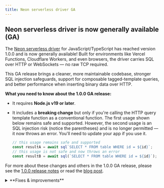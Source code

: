 ```yaml
---
title: Neon serverless driver GA 
---
```


## Neon serverless driver is now generally available (GA)

The [Neon serverless driver](https://github.com/neondatabase/serverless) for JavaScript/TypeScript has reached version 1.0.0 and is now generally available! Built for environments like Vercel Functions, Cloudflare Workers, and even browsers, the driver carries SQL over HTTP or WebSockets — no raw TCP required.

This GA release brings a cleaner, more maintainable codebase, stronger SQL injection safeguards, support for composable tagged-template queries, and better performance when inserting binary data over HTTP.

**What you need to know about the 1.0.0 GA release:**

- It requires **Node.js v19 or later**.
- It includes a **breaking change** but only if you're calling the HTTP query template function as a conventional function. The first usage shown below remains safe and supported. However, the second usage is an SQL injection risk (notice the parentheses) and is no longer permitted — it now throws an error. You'll need to update your app if you use it. 

    ```javascript
    // this usage remains safe and supported
    const resultA = await sql`SELECT * FROM table WHERE id = ${id}`;
    // this usage is not safe and now throws an error
    const resultB = await sql(`SELECT * FROM table WHERE id = ${id}`);
    ```

For more about these changes and others in the 1.0.0 GA release, please see the [1.0.0 release notes](https://github.com/neondatabase/serverless/pull/149) or read the [blog post](https://neon.tech/blog/serverless-driver-1-0).

<details>

<summary>**Fixes & improvements**</summary>

- **Neon Console**

- **Drizzle Studio update**

    We updated the Drizzle Studio integration that powers the **Tables** page in the Neon Console to version 1.0.19. For the latest improvements and fixes, see the [Neon Drizzle Studio Integration Changelog](https://github.com/neondatabase/neon-drizzle-studio-changelog/blob/main/CHANGELOG.md).

</details>
